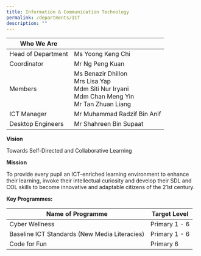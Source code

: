 ```yaml
---
title: Information & Communication Technology
permalink: /departments/ICT
description: ""
---
```


| Who We Are |  | 
| -------- | -------- | 
| Head of Department     | 	Ms Yoong Keng Chi   | 
| Coordinator | Mr Ng Peng Kuan|
|Members  | Ms Benazir Dhillon<br>Mrs Lisa Yap<br>Mdm Siti Nur Iryani<br>Mdm Chan Meng Yin<br>Mr Tan Zhuan Liang |
|ICT Manager|Mr Muhammad Radzif Bin Anif |
|Desktop Engineers|Mr Shahreen Bin Supaat|

**Vision**

Towards Self-Directed and Collaborative Learning

**Mission**

To provide every pupil an ICT-enriched learning environment to enhance their learning, invoke their intellectual curiosity and develop their SDL and COL skills to become innovative and adaptable citizens of the 21st century.

**Key Programmes:**



| Name of Programme | Target Level | 
| -------- | -------- |
| Cyber Wellness    | Primary 1 - 6    | 
|Baseline ICT Standards (New Media Literacies)  |Primary 1 - 6   |
| Code for Fun |Primary 6  |


